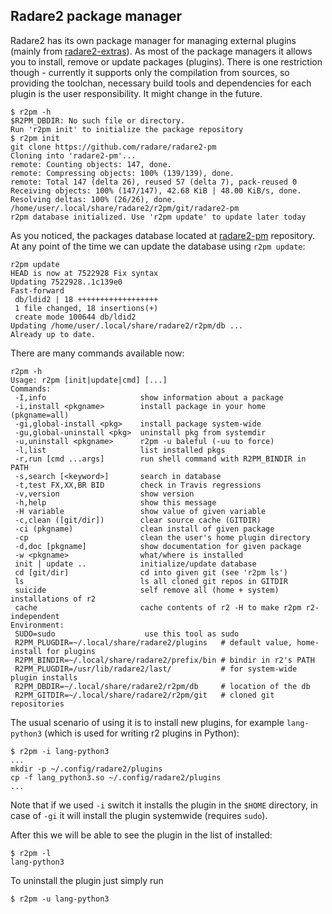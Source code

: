 ## Radare2 package manager

Radare2 has its own package manager for managing external plugins (mainly from
[radare2-extras](https://github.com/radare/radare2-extras)). As most of the package managers it allows you to install, remove or update packages (plugins). There is one restriction though - currently it supports only the compilation from sources, so providing the toolchan, necessary build tools and dependencies for each plugin is the user responsibility. It might change in the future.

```
$ r2pm -h
$R2PM_DBDIR: No such file or directory.
Run 'r2pm init' to initialize the package repository
$ r2pm init
git clone https://github.com/radare/radare2-pm
Cloning into 'radare2-pm'...
remote: Counting objects: 147, done.
remote: Compressing objects: 100% (139/139), done.
remote: Total 147 (delta 26), reused 57 (delta 7), pack-reused 0
Receiving objects: 100% (147/147), 42.68 KiB | 48.00 KiB/s, done.
Resolving deltas: 100% (26/26), done.
/home/user/.local/share/radare2/r2pm/git/radare2-pm
r2pm database initialized. Use 'r2pm update' to update later today
```

As you noticed, the packages database located at [radare2-pm](https://github.com/radare/radare2-pm)
repository. At any point of the time we can update the database using `r2pm update`:

```
r2pm update
HEAD is now at 7522928 Fix syntax
Updating 7522928..1c139e0
Fast-forward
 db/ldid2 | 18 ++++++++++++++++++
 1 file changed, 18 insertions(+)
 create mode 100644 db/ldid2
Updating /home/user/.local/share/radare2/r2pm/db ...
Already up to date.
```

There are many commands available now:
```
r2pm -h
Usage: r2pm [init|update|cmd] [...]
Commands:
 -I,info                     show information about a package
 -i,install <pkgname>        install package in your home (pkgname=all)
 -gi,global-install <pkg>    install package system-wide
 -gu,global-uninstall <pkg>  uninstall pkg from systemdir
 -u,uninstall <pkgname>      r2pm -u baleful (-uu to force)
 -l,list                     list installed pkgs
 -r,run [cmd ...args]        run shell command with R2PM_BINDIR in PATH
 -s,search [<keyword>]       search in database
 -t,test FX,XX,BR BID        check in Travis regressions
 -v,version                  show version
 -h,help                     show this message
 -H variable                 show value of given variable
 -c,clean ([git/dir])        clear source cache (GITDIR)
 -ci (pkgname)               clean install of given package
 -cp                         clean the user's home plugin directory
 -d,doc [pkgname]            show documentation for given package
 -w <pkgname>                what/where is installed
 init | update ..            initialize/update database
 cd [git/dir]                cd into given git (see 'r2pm ls')
 ls                          ls all cloned git repos in GITDIR
 suicide                     self remove all (home + system) installations of r2
 cache                       cache contents of r2 -H to make r2pm r2-independent
Environment:
 SUDO=sudo                    use this tool as sudo
 R2PM_PLUGDIR=~/.local/share/radare2/plugins   # default value, home-install for plugins
 R2PM_BINDIR=~/.local/share/radare2/prefix/bin # bindir in r2's PATH
 R2PM_PLUGDIR=/usr/lib/radare2/last/           # for system-wide plugin installs
 R2PM_DBDIR=~/.local/share/radare2/r2pm/db     # location of the db
 R2PM_GITDIR=~/.local/share/radare2/r2pm/git   # cloned git repositories
```

The usual scenario of using it is to install new plugins, for example `lang-python3` (which is used
for writing r2 plugins in Python):

```
$ r2pm -i lang-python3
...
mkdir -p ~/.config/radare2/plugins
cp -f lang_python3.so ~/.config/radare2/plugins
...
```

Note that if we used `-i` switch it installs the plugin in the `$HOME` directory, in case of `-gi`
it will install the plugin systemwide (requires `sudo`).

After this we will be able to see the plugin in the list of installed:

```
$ r2pm -l
lang-python3
```

To uninstall the plugin just simply run

```
$ r2pm -u lang-python3
```

